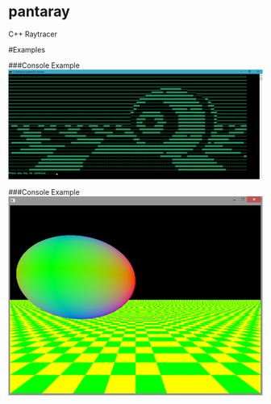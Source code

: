 # pantaray
C++ Raytracer

#Examples

###Console Example
![console example](assets/console_example.png)

###Console Example
![console example](assets/sdl_example.png)